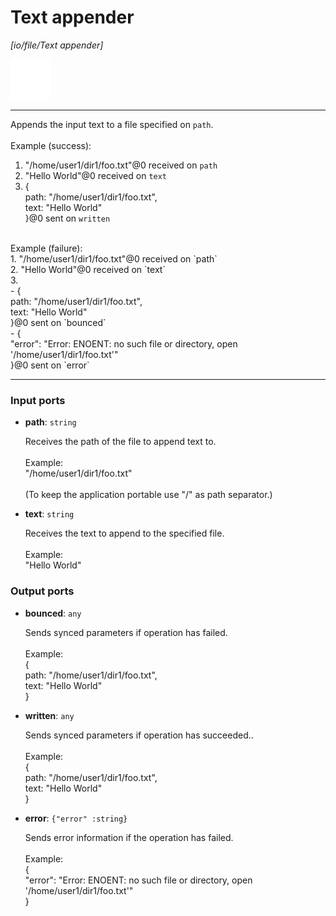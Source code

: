 # Text appender

_[io/file/Text appender]_

![icon](</assets/icons/b63b05e2-5e2f-45a1-a3e3-10a749d05b96.png>)

---

Appends the input text to a file specified on `path`.<br>
<br>
Example (success):<br>
1. "/home/user1/dir1/foo.txt"@0 received on `path`<br>
2. "Hello World"@0 received on `text`<br>
3. { <br>
  path: "/home/user1/dir1/foo.txt", <br>
  text: "Hello World"<br>
}@0 sent on `written`<br>
<br>
Example (failure):<br>
1. "/home/user1/dir1/foo.txt"@0 received on `path`<br>
2. "Hello World"@0 received on `text`<br>
3.<br>
- { <br>
  path: "/home/user1/dir1/foo.txt", <br>
  text: "Hello World"<br>
}@0 sent on `bounced`<br>
- {<br>
  "error": "Error: ENOENT: no such file or directory, open '/home/user1/dir1/foo.txt'"<br>
}@0 sent on `error`<br>

---

### Input ports

* __path__: ` string `

    Receives the path of the file to append text to.<br>
    <br>
    Example:<br>
    "/home/user1/dir1/foo.txt"<br>
    <br>
    (To keep the application portable use "/" as path separator.)<br>


* __text__: ` string `

    Receives the text to append to the specified file.<br>
    <br>
    Example:<br>
    "Hello World"<br>

### Output ports

* __bounced__: ` any `

    Sends synced parameters if operation has failed.<br>
    <br>
    Example:<br>
    { <br>
      path: "/home/user1/dir1/foo.txt", <br>
      text: "Hello World"<br>
    }<br>


* __written__: ` any `

    Sends synced parameters if operation has succeeded..<br>
    <br>
    Example:<br>
    { <br>
      path: "/home/user1/dir1/foo.txt", <br>
      text: "Hello World"<br>
    }<br>


* __error__: ` {"error" :string} `

    Sends error information if the operation has failed.<br>
    <br>
    Example: <br>
    {<br>
      "error": "Error: ENOENT: no such file or directory, open '/home/user1/dir1/foo.txt'"<br>
    }<br>


